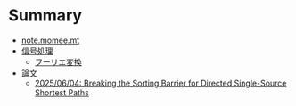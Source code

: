 # Summary

- [note.momee.mt](./README.md)
- [信号処理](<>)
  - [フーリエ変換](./signal-processing/fourier.md)
- [論文]()
  - [2025/06/04: Breaking the Sorting Barrier for Directed Single-Source Shortest Paths](./papers/arXiv/2504.17003.md)

